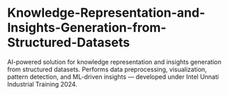 # Knowledge-Representation-and-Insights-Generation-from-Structured-Datasets
AI-powered solution for knowledge representation and insights generation from structured datasets. Performs data preprocessing, visualization, pattern detection, and ML-driven insights — developed under Intel Unnati Industrial Training 2024.
